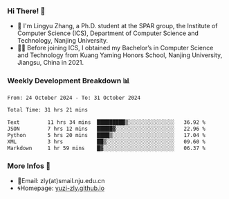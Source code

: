 ### Hi There! 👋 
- 🐳 I'm Lingyu Zhang, a Ph.D. student at the SPAR group, the Institute of Computer Science (ICS), Department of Computer Science and Technology, Nanjing University.
- 🧑‍🎓 Before joining ICS, I obtained my Bachelor’s in Computer Science and Technology from Kuang Yaming Honors School, Nanjing University, Jiangsu, China in 2021.

### Weekly Development Breakdown :bar_chart:

<!--START_SECTION:waka-->

```txt
From: 24 October 2024 - To: 31 October 2024

Total Time: 31 hrs 21 mins

Text         11 hrs 34 mins  █████████▒░░░░░░░░░░░░░░░   36.92 %
JSON         7 hrs 12 mins   █████▓░░░░░░░░░░░░░░░░░░░   22.96 %
Python       5 hrs 20 mins   ████▒░░░░░░░░░░░░░░░░░░░░   17.04 %
XML          3 hrs           ██▒░░░░░░░░░░░░░░░░░░░░░░   09.60 %
Markdown     1 hr 59 mins    █▓░░░░░░░░░░░░░░░░░░░░░░░   06.37 %
```

<!--END_SECTION:waka-->

<!--
### Github Contributions :octocat:

![](https://raw.githubusercontent.com/yuzi-zly/yuzi-zly/output/github-contribution-grid-snake.svg)              
-->

### More Infos 📖

- 📧Email: zly(at)smail.nju.edu.cn
- 🌀Homepage: [yuzi-zly.github.io](https://yuzi-zly.github.io/)
